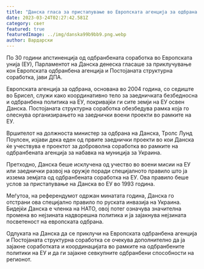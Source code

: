 ```yaml
---
title: "Данска гласа за пристапување во Европската агенција за одбрана "
date: 2023-03-24T02:27:42.581Z
category: свет
featured: true
featuredImage: ../img/danska99b9bb9.png.webp
author: Вардарски
---
```


По 30 години апстиненција од одбранбената соработка во Европската унија (ЕУ), Парламентот на Данска денеска гласаше за приклучување кон Европската одбранбена агенција и Постојаната структурна соработка, јави ДПА.

Европската агенција за одбрана, основана во 2004 година, со седиште во Брисел, служи како координативно тело за заедничката безбедносна и одбранбена политика на ЕУ, покривајќи ги сите земји на ЕУ освен Данска. Постојаната структурна соработка обезбедува рамка која го олеснува организирањето на заеднички воени проекти во рамките на ЕУ.

Вршителот на должноста министер за одбрана на Данска, Тролс Лунд Поулсен, изјави дека еден од првите заеднички проекти во кои Данска ќе учествува е проектот за доброволна соработка во рамките на одбранбената агенција за набавка на муниција за Украина.

Претходно, Данска беше исклучена од учество во воени мисии на ЕУ или заеднички развој на оружје поради специјалното правило што ја иззема земјата од одбранбената соработка на ЕУ. Ова правило беше услов за пристапување на Данска во ЕУ во 1993 година.

Меѓутоа, на референдумот одржан минатата година, Данска го отстрани ова специјално правило по руската инвазија на Украина. Бидејќи Данска е членка на НАТО, овој потег означува значителна промена во нејзината надворешна политика и ја зајакнува нејзината посветеност на европската одбрана.

Одлуката на Данска да се приклучи на Европската одбранбена агенција и Постојаната структурна соработка се очекува дополнително да ја зајакне соработката и координацијата во рамките на одбранбените политики на ЕУ и да ги зајакне севкупните одбранбени способности на регионот.
